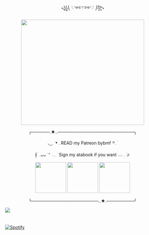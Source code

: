 <p align="center"> ꧁⎝ 𓆩༺⚚༻𓆪 ⎠꧂
    <p align="center">
  <img width="400" height="342" src="https://camo.githubusercontent.com/4ffb3dd12ecf777f26a25bf8eb253b475833a4f3191ae2577c876c87a321106a/68747470733a2f2f63646e2e646973636f72646170702e636f6d2f6174746163686d656e74732f3931303432303136363938393437353836302f313432323137343039373730313333393137372f556e7469746c65643339305f32303235303932393138353030342e706e673f65783d36386530666335372669733d363864666161643726686d3d3662346435343766336233653030313861333036663136396633633436646435333863313635646330313432343432313035333266396235323536393031393026">
<p align="center"> ╭──────.★..─────────────────────────╮
<p align="center">          ◟  ͜ 𓈒 ࣪  ❛        𓈒       READ my  Patreon bybmf     𝄢𓈒   ࣪
<p align="center">    𝄞  ࣪   𓈒ᴗᴗ    ࣪  ⁺   𓂃  ࣪    Sign my atabook if you want   𓂋 𓈒  ࣪♬
    <p align="center">  <img width="100" height="100" src="https://y2k.neocities.org/blinkiez/newbatch/uP8nSvW.gif"> <img width="100" height="100" src="https://y2k.neocities.org/blinkiez/newbatch/bnormalpeople.gif"> <img width="100" height="100" src="https://plasticdino.neocities.org/blinkie/tranz.gif">
<p align="center"> ╰──────────────────────..★.─────────╯

 ![](https://komarev.com/ghpvc/?username=your-github-yinzatious&color=5A437A&label=PEOPLE+WHO+STALK+ME+.ᐟ)
              
#

 
 [![Spotify](https://spotify-github-profile.kittinanx.com/api/view?uid=dstyi8gwgu7smen3sn0t721i1&cover_image=true&theme=natemoo-re&show_offline=false&background_color=000000&interchange=true&bar_color=ffffff&bar_color_cover=false)](https://spotify-github-profile.kittinanx.com/api/view?uid=dstyi8gwgu7smen3sn0t721i1&redirect=true)
</div>
